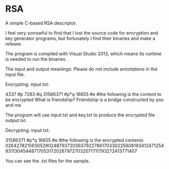 # RSA
A simple C-based RSA descriptor.

I feel very sorrowful to find that I lost the source code for encryption and key generator programs, but fortunately I find their binaries and make a release.

The program is compiled with Visual Studio 2013, which means its runtime is needed to run the binaries.

The input and output meanings:
Please do not include annotations in the input file.

Encrypting:
input.txt:

4337      #p
7283      #q
31586371  #p*q
16655     #e
#the following is the content to be encrypted
What is friendship? Friendship is a bridge constructed by you and me

The program will use input.txt and key.txt to produce the encrypted file output.txt.

Decrypting:
input.txt:

31586371  #p*q
16655     #e
#the following is the encrypted contents
0264278215930529024879372036379227861703302256081934124712549311304544871705317202679727032071711793272413771407

You can see the .txt files for the sample.
